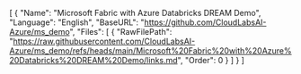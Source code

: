 [
  {
    "Name": "Microsoft Fabric with Azure Databricks DREAM Demo",
    "Language": "English",
    "BaseURL": "https://github.com/CloudLabsAI-Azure/ms_demo",
    "Files": [
      {
        "RawFilePath": "https://raw.githubusercontent.com/CloudLabsAI-Azure/ms_demo/refs/heads/main/Microsoft%20Fabric%20with%20Azure%20Databricks%20DREAM%20Demo/links.md",
        "Order": 0
      }
    ]
  }
]
